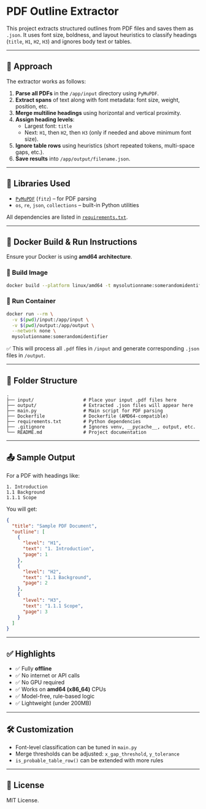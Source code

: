 # PDF Outline Extractor

This project extracts structured outlines from PDF files and saves them as `.json`. It uses font size, boldness, and layout heuristics to classify headings (`title`, `H1`, `H2`, `H3`) and ignores body text or tables.

---

## 📌 Approach

The extractor works as follows:

1. **Parse all PDFs** in the `/app/input` directory using `PyMuPDF`.
2. **Extract spans** of text along with font metadata: font size, weight, position, etc.
3. **Merge multiline headings** using horizontal and vertical proximity.
4. **Assign heading levels**:
   - Largest font: `title`
   - Next: `H1`, then `H2`, then `H3` (only if needed and above minimum font size).
5. **Ignore table rows** using heuristics (short repeated tokens, multi-space gaps, etc.).
6. **Save results** into `/app/output/filename.json`.

---

## 🧠 Libraries Used

- [`PyMuPDF`](https://pymupdf.readthedocs.io/en/latest/) (`fitz`) – for PDF parsing
- `os`, `re`, `json`, `collections` – built-in Python utilities

All dependencies are listed in [`requirements.txt`](./requirements.txt).

---

## 🐳 Docker Build & Run Instructions

Ensure your Docker is using **amd64 architecture**.

### 🔧 Build Image

```bash
docker build --platform linux/amd64 -t mysolutionname:somerandomidentifier .
```

### 🚀 Run Container

```bash
docker run --rm \
  -v $(pwd)/input:/app/input \
  -v $(pwd)/output:/app/output \
  --network none \
  mysolutionname:somerandomidentifier
```

✅ This will process all `.pdf` files in `/input` and generate corresponding `.json` files in `/output`.

---

## 📂 Folder Structure

```
.
├── input/                  # Place your input .pdf files here
├── output/                 # Extracted .json files will appear here
├── main.py                 # Main script for PDF parsing
├── Dockerfile              # Dockerfile (AMD64-compatible)
├── requirements.txt        # Python dependencies
├── .gitignore              # Ignores venv, __pycache__, output, etc.
└── README.md               # Project documentation
```

---

## 📤 Sample Output

For a PDF with headings like:

```
1. Introduction
1.1 Background
1.1.1 Scope
```

You will get:

```json
{
  "title": "Sample PDF Document",
  "outline": [
    {
      "level": "H1",
      "text": "1. Introduction",
      "page": 1
    },
    {
      "level": "H2",
      "text": "1.1 Background",
      "page": 2
    },
    {
      "level": "H3",
      "text": "1.1.1 Scope",
      "page": 3
    }
  ]
}
```

---

## ✅ Highlights

- ✅ Fully **offline**
- ✅ No internet or API calls
- ✅ No GPU required
- ✅ Works on **amd64 (x86_64)** CPUs
- ✅ Model-free, rule-based logic
- ✅ Lightweight (under 200MB)

---

## 🛠️ Customization

- Font-level classification can be tuned in `main.py`
- Merge thresholds can be adjusted: `x_gap_threshold`, `y_tolerance`
- `is_probable_table_row()` can be extended with more rules

---

## 📝 License

MIT License.